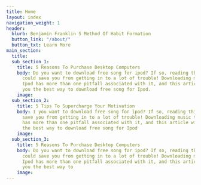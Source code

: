 ```yaml
---
title: Home
layout: index
navigation_weight: 1
header:
  blurb: Benjamin Franklin S Method Of Habit Formation
  button_link: "/about/"
  button_txt: Learn More
main_section:
  title: 
  sub_section_1:
    title: 5 Reasons To Purchase Desktop Computers
    body: Do you want to download free song for ipod? If so, reading this article
      could save you from getting in to a lot of trouble! Downloading music to your
      Ipod has more than one pitfall associated with it, and this article will tell
      you the best way to download free song for Ipod.
    image: 
  sub_section_2:
    title: 5 Tips To Supercharge Your Motivation
    body: I you want to download free song for ipod? If so, reading this article could
      save you from getting in to a lot of trouble! Downloading music to your Ipod
      has more than one pitfall associated with it, and this article will tell you
      the best way to download free song for Ipod
    image: 
  sub_section_3:
    title: 5 Reasons To Purchase Desktop Computers
    body: Do you want to download free song for ipod? If so, reading this article
      could save you from getting in to a lot of trouble! Downloading music to your
      Ipod has more than one pitfall associated with it, and this article will tell
      you the best way to
    image: 
---
```



